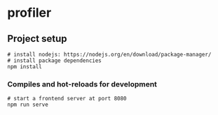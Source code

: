 # profiler

## Project setup
```
# install nodejs: https://nodejs.org/en/download/package-manager/
# install package dependencies
npm install
```

### Compiles and hot-reloads for development
```
# start a frontend server at port 8080
npm run serve
```
